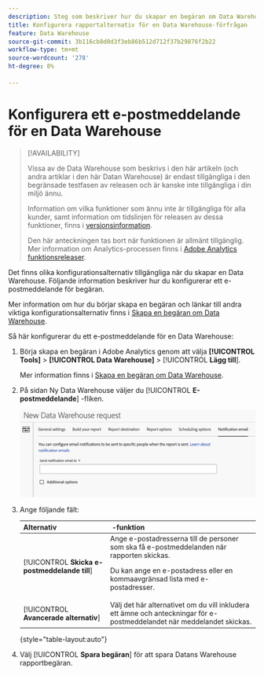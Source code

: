 ```yaml
---
description: Steg som beskriver hur du skapar en begäran om Data Warehouse.
title: Konfigurera rapportalternativ för en Data Warehouse-förfrågan
feature: Data Warehouse
source-git-commit: 3b116cb8d0d3f3eb86b512d712f37b29876f2b22
workflow-type: tm+mt
source-wordcount: '278'
ht-degree: 0%

---
```


# Konfigurera ett e-postmeddelande för en Data Warehouse

>[!AVAILABILITY]
>
>Vissa av de Data Warehouse som beskrivs i den här artikeln (och andra artiklar i den här Datan Warehouse) är endast tillgängliga i den begränsade testfasen av releasen och är kanske inte tillgängliga i din miljö ännu.
>
>Information om vilka funktioner som ännu inte är tillgängliga för alla kunder, samt information om tidslinjen för releasen av dessa funktioner, finns i [versionsinformation](/help/release-notes/latest.md).
>
>Den här anteckningen tas bort när funktionen är allmänt tillgänglig. Mer information om Analytics-processen finns i [Adobe Analytics funktionsreleaser](/help/release-notes/releases.md).

Det finns olika konfigurationsalternativ tillgängliga när du skapar en Data Warehouse. Följande information beskriver hur du konfigurerar ett e-postmeddelande för begäran.

Mer information om hur du börjar skapa en begäran och länkar till andra viktiga konfigurationsalternativ finns i [Skapa en begäran om Data Warehouse](/help/export/data-warehouse/create-request/t-dw-create-request.md).

Så här konfigurerar du ett e-postmeddelande för en Data Warehouse:

1. Börja skapa en begäran i Adobe Analytics genom att välja **[!UICONTROL Tools]** > **[!UICONTROL Data Warehouse]** > [!UICONTROL **Lägg till**].

   Mer information finns i [Skapa en begäran om Data Warehouse](/help/export/data-warehouse/create-request/t-dw-create-request.md).

1. På sidan Ny Data Warehouse väljer du [!UICONTROL **E-postmeddelande**] -fliken.

   ![Målflik för rapport](assets/dw-notification-email.png)

1. Ange följande fält:

   | Alternativ |  -funktion |
   |---------|----------|
   | [!UICONTROL **Skicka e-postmeddelande till**] | Ange e-postadresserna till de personer som ska få e-postmeddelanden när rapporten skickas. <p>Du kan ange en e-postadress eller en kommaavgränsad lista med e-postadresser.</p> |
   | [!UICONTROL **Avancerade alternativ**] | Välj det här alternativet om du vill inkludera ett ämne och anteckningar för e-postmeddelandet när meddelandet skickas. |

   {style="table-layout:auto"}

1. Välj [!UICONTROL **Spara begäran**] för att spara Datans Warehouse rapportbegäran.
